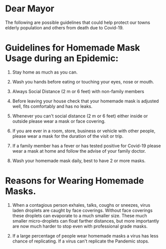 
# Dear Mayor

The following are possible guidelines that could help protect our towns elderly population and others from death due to Covid-19. 


# Guidelines for Homemade Mask Usage during an Epidemic:

1. Stay home as much as you can.

1. Wash you hands before eating or touching your eyes, nose or mouth.

1. Always Social Distance (2 m or 6 feet) with non-family members

1. Before leaving your house check that your homemade mask is adjusted well, fits comfortably and has no leaks. 

1. Whenever you can't social distance (2 m or 6 feet) either inside or outside please wear a mask or face covering.

1. If you are ever in a room, store, business or vehicle with other people, please wear a mask for the duration of the visit or trip.

1. If a family member has a fever or has tested positive for Covid-19 please wear a mask at home and follow the advise of your family doctor.

1. Wash your homemade mask daily, best to have 2 or more masks. 



# Reasons for Wearing Homemade Masks.

1. When a contagious person exhales, talks, coughs or sneezes, virus laden droplets are caught by face coverings. Without face coverings these droplets can evaporate to a much smaller size. These much smaller micro-droplets can float farther distances, but more importantly are now much harder to stop even with professional grade masks. 

1. If a large percentage of people wear homemade masks a virus has less chance of replicating. If a virus can't replicate the Pandemic stops.


